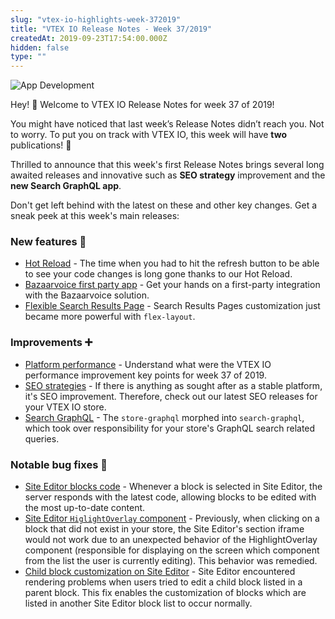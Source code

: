 ```yaml
---
slug: "vtex-io-highlights-week-372019"
title: "VTEX IO Release Notes - Week 37/2019"
createdAt: 2019-09-23T17:54:00.000Z
hidden: false
type: ""
---
```


![App Development](https://cdn.jsdelivr.net/gh/vtexdocs/dev-portal-content@main/images/vtex-io-highlights-week-372019-0.png)

Hey! 👋 Welcome to VTEX IO Release Notes for week 37 of 2019!

You might have noticed that last week’s Release Notes didn’t reach you. Not to worry. To put you on track with VTEX IO, this week will have **two** publications! 🎉

Thrilled to announce that this week's first Release Notes brings several long awaited releases and innovative such as **SEO strategy** improvement and the **new Search GraphQL app**.

Don't get left behind with the latest on these and other key changes. Get a sneak peek at this week's main releases:

### New features 🚀

- [Hot Reload](https://github.com/vtex-apps/release-notes/blob/master/docs/2019-week-37/hot-reload.md) - The time when you had to hit the refresh button to be able to see your code changes is long gone thanks to our Hot Reload.
- [Bazaarvoice first party app](https://github.com/vtex-apps/release-notes/blob/master/docs/2019-week-37/bazaarvoice-first-party-app.md) - Get your hands on a first-party integration with the Bazaarvoice solution.
- [Flexible Search Results Page](https://github.com/vtex-apps/release-notes/blob/master/docs/2019-week-37/flexible-search-results-page.md) - Search Results Pages customization just became more powerful with `flex-layout`.

### Improvements ➕

- [Platform performance](https://github.com/vtex-apps/release-notes/blob/master/docs/2019-week-37/platform-performance.md) - Understand what were the VTEX IO performance improvement key points for week 37 of 2019.
- [SEO strategies](https://github.com/vtex-apps/release-notes/blob/master/docs/2019-week-37/seo-strategies.md) - If there is anything as sought after as a stable platform, it's SEO improvement. Therefore, check out our latest SEO releases for your VTEX IO store.
- [Search GraphQL](https://github.com/vtex-apps/release-notes/blob/master/docs/2019-week-37/search-graphql.md) - The `store-graphql` morphed into `search-graphql`, which took over responsibility for your store's GraphQL search related queries.

### Notable bug fixes  🐛

- [Site Editor blocks code](https://github.com/vtex-apps/admin-pages/pull/275) - Whenever a block is selected in Site Editor, the server responds with the latest code, allowing blocks to be edited with the most up-to-date content.
- [Site Editor `HiglightOverlay` component](https://github.com/vtex-apps/admin-pages/pull/278) - Previously, when clicking on a block that did not exist in your store, the Site Editor's section iframe would not work due to an unexpected behavior of the HighlightOverlay component (responsible for displaying on the screen which component from the list the user is currently editing). This behavior was remedied.
- [Child block customization on Site Editor](https://github.com/vtex-apps/admin-pages/pull/269) - Site Editor encountered rendering problems when users tried to edit a child block listed in a parent block. This fix enables the customization of blocks which are listed in another Site Editor block list to occur normally.
